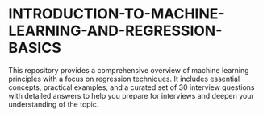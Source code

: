 # INTRODUCTION-TO-MACHINE-LEARNING-AND-REGRESSION-BASICS
This repository provides a comprehensive overview of machine learning principles with a focus on regression techniques. It includes essential concepts, practical examples, and a curated set of 30 interview questions with detailed answers to help you prepare for interviews and deepen your understanding of the topic.
